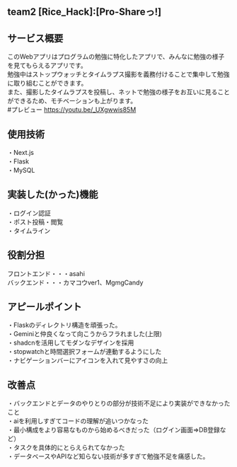 ## team2 [Rice_Hack]:[Pro-Shareっ!]  
## サービス概要  
このWebアプリはプログラムの勉強に特化したアプリで、みんなに勉強の様子を見てもらえるアプリです。  
勉強中はストップウォッチとタイムラプス撮影を義務付けることで集中して勉強に取り組むことができます。  
また、撮影したタイムラプスを投稿し、ネットで勉強の様子をお互いに見ることができるため、モチベーションも上がります。  
#プレビュー
https://youtu.be/_UXgwwis85M
## 使用技術  
・Next.js  
・Flask  
・MySQL  
## 実装した(かった)機能  
・ログイン認証  
・ポスト投稿・閲覧  
・タイムライン  
## 役割分担  
フロントエンド・・・asahi  
バックエンド・・・カマコウver1、MgmgCandy
## アピールポイント  
・Flaskのディレクトリ構造を頑張った。  
・Geminiと仲良くなって向こうからフラれました(上限)  
・shadcnを活用してモダンなデザインを採用  
・stopwatchと時間選択フォームが連動するようにした  
・ナビゲーションバーにアイコンを入れて見やすさの向上  
## 改善点  
・バックエンドとデータのやりとりの部分が技術不足により実装ができなかったこと  
・aiを利用しすぎてコードの理解が追いつかなった  
・最小構成をより容易なものから始めるべきだった（ログイン画面=>DB登録など）  
・タスクを具体的にとらえられてなかった  
・データベースやAPIなど知らない技術が多すぎて勉強不足を痛感した。



